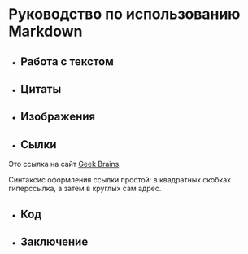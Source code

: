 # Руководство по использованию Markdown

+ ## Работа с текстом

+ ## Цитаты

+ ## Изображения

+ ## Сылки

Это ссылка на сайт [Geek Brains](https://gb.ru/).

Синтаксис оформления ссылки простой: в квадратных скобках гиперссылка, а затем в круглых сам адрес.

+ ## Код

+ ## Заключение